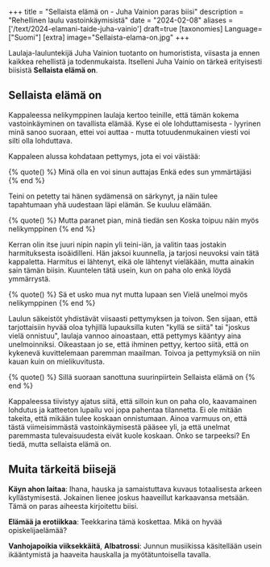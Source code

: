 +++
title = "Sellaista elämä on - Juha Vainion paras biisi"
description = "Rehellinen laulu vastoinkäymisistä"
date = "2024-02-08"
aliases = ['/text/2024-elamani-taide-juha-vainio']
draft=true
[taxonomies]
Language=["Suomi"]
[extra]
image="Sellaista-elama-on.jpg"
+++

Laulaja-lauluntekijä Juha Vainion tuotanto on humoristista, viisasta ja ennen kaikkea rehellistä ja todenmukaista.
Itselleni Juha Vainio on tärkeä erityisesti biisistä **Sellaista elämä on**.

## Sellaista elämä on

Kappaleessa nelikymppinen laulaja kertoo teinille, että tämän kokema vastoinkäyminen on tavallista elämää. Kyse ei ole lohduttamisesta - lyyrinen minä sanoo suoraan, ettei voi auttaa - mutta totuudenmukainen viesti voi silti olla lohduttava.

Kappaleen alussa kohdataan pettymys, jota ei voi väistää:

{% quote() %}
Minä olla en voi sinun auttajas
Enkä edes sun ymmärtäjäsi
{% end %}

Teini on petetty tai hänen sydämensä on särkynyt, ja näin tulee tapahtumaan yhä uudestaan läpi elämän. Se kuuluu elämään.

{% quote() %}
Mutta paranet pian, minä tiedän sen
Koska toipuu näin myös nelikymppinen
{% end %}

Kerran olin itse juuri nipin napin yli teini-iän, ja valitin taas jostakin harmituksesta isoäidilleni. Hän jaksoi kuunnella, ja tarjosi neuvoksi vain tätä kappaletta. Harmitus ei lähtenyt, eikä ole lähtenyt vieläkään, mutta ainakin sain tämän biisin. Kuuntelen tätä usein, kun on paha olo enkä löydä ymmärrystä.

{% quote() %}
Sä et usko mua nyt mutta lupaan sen
Vielä unelmoi myös nelikymppinen
{% end %}

Laulun säkeistöt yhdistävät viisaasti pettymyksen ja toivon. Sen sijaan, että tarjottaisiin hyvää oloa tyhjillä lupauksilla kuten "kyllä se siitä" tai "joskus vielä onnistuu", laulaja vannoo ainoastaan, että pettymys kääntyy aina unelmoinniksi. Oikeastaan jo se, että ihminen pettyy, kertoo siitä, että on kykenevä kuvittelemaan paremman maailman. Toivoa ja pettymyksiä on niin kauan kuin on mielikuvitusta.

{% quote() %}
Sillä suoraan sanottuna suurinpiirtein
Sellaista elämä on
{% end %}

Kappaleessa tiivistyy ajatus siitä, että silloin kun on paha olo, kaavamainen lohdutus ja katteeton lupailu voi jopa pahentaa tilannetta. Ei ole mitään takeita, että mikään tulee koskaan onnistumaan. Ainoa varmuus on, että tästä viimeisimmästä vastoinkäymisestä pääsee yli, ja että unelmat paremmasta tulevaisuudesta eivät kuole koskaan. Onko se tarpeeksi? En tiedä, mutta sellaista elämä on.

## Muita tärkeitä biisejä

**Käyn ahon laitaa**: Ihana, hauska ja samaistuttava kuvaus totaalisesta arkeen kyllästymisestä. Jokainen lienee joskus haaveillut karkaavansa metsään. Tämä on paras aiheesta kirjoitettu biisi.

**Elämää ja erotiikkaa**: Teekkarina tämä koskettaa. Mikä on hyvää opiskelijaelämää?

**Vanhojapoikia viiksekkäitä**, **Albatrossi**: Junnun musiikissa käsitellään usein ikääntymistä ja haaveita hauskalla ja myötätuntoisella tavalla.
